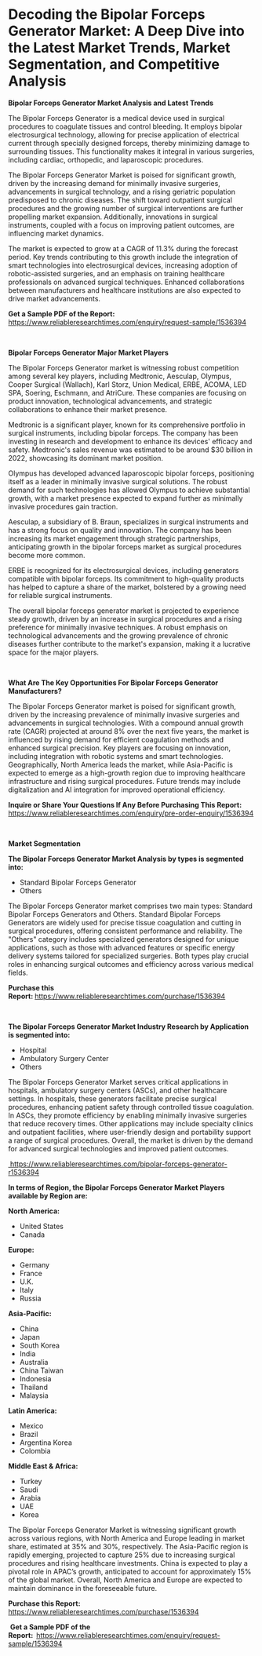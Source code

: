 <p><h1>Decoding the Bipolar Forceps Generator Market: A Deep Dive into the Latest Market Trends, Market Segmentation, and Competitive Analysis</h1></p><p><strong>Bipolar Forceps Generator Market Analysis and Latest Trends</strong></p>
<p><p>The Bipolar Forceps Generator is a medical device used in surgical procedures to coagulate tissues and control bleeding. It employs bipolar electrosurgical technology, allowing for precise application of electrical current through specially designed forceps, thereby minimizing damage to surrounding tissues. This functionality makes it integral in various surgeries, including cardiac, orthopedic, and laparoscopic procedures.</p><p>The Bipolar Forceps Generator Market is poised for significant growth, driven by the increasing demand for minimally invasive surgeries, advancements in surgical technology, and a rising geriatric population predisposed to chronic diseases. The shift toward outpatient surgical procedures and the growing number of surgical interventions are further propelling market expansion. Additionally, innovations in surgical instruments, coupled with a focus on improving patient outcomes, are influencing market dynamics.</p><p>The market is expected to grow at a CAGR of 11.3% during the forecast period. Key trends contributing to this growth include the integration of smart technologies into electrosurgical devices, increasing adoption of robotic-assisted surgeries, and an emphasis on training healthcare professionals on advanced surgical techniques. Enhanced collaborations between manufacturers and healthcare institutions are also expected to drive market advancements.</p></p>
<p><strong>Get a Sample PDF of the Report:&nbsp;</strong> <a href="https://www.reliableresearchtimes.com/enquiry/request-sample/1536394?utm_campaign=2646&utm_medium=2&utm_source=Github&utm_content=ia&utm_term=14042025&utm_id=bipolar-forceps-generator">https://www.reliableresearchtimes.com/enquiry/request-sample/1536394</a></p>
<p>&nbsp;</p>
<p><strong>Bipolar Forceps Generator Major Market Players</strong></p>
<p><p>The Bipolar Forceps Generator market is witnessing robust competition among several key players, including Medtronic, Aesculap, Olympus, Cooper Surgical (Wallach), Karl Storz, Union Medical, ERBE, ACOMA, LED SPA, Soering, Eschmann, and AtriCure. These companies are focusing on product innovation, technological advancements, and strategic collaborations to enhance their market presence.</p><p>Medtronic is a significant player, known for its comprehensive portfolio in surgical instruments, including bipolar forceps. The company has been investing in research and development to enhance its devices' efficacy and safety. Medtronic's sales revenue was estimated to be around $30 billion in 2022, showcasing its dominant market position.</p><p>Olympus has developed advanced laparoscopic bipolar forceps, positioning itself as a leader in minimally invasive surgical solutions. The robust demand for such technologies has allowed Olympus to achieve substantial growth, with a market presence expected to expand further as minimally invasive procedures gain traction.</p><p>Aesculap, a subsidiary of B. Braun, specializes in surgical instruments and has a strong focus on quality and innovation. The company has been increasing its market engagement through strategic partnerships, anticipating growth in the bipolar forceps market as surgical procedures become more common.</p><p>ERBE is recognized for its electrosurgical devices, including generators compatible with bipolar forceps. Its commitment to high-quality products has helped to capture a share of the market, bolstered by a growing need for reliable surgical instruments.</p><p>The overall bipolar forceps generator market is projected to experience steady growth, driven by an increase in surgical procedures and a rising preference for minimally invasive techniques. A robust emphasis on technological advancements and the growing prevalence of chronic diseases further contribute to the market's expansion, making it a lucrative space for the major players.</p></p>
<p>&nbsp;</p>
<p><strong>What Are The Key Opportunities For Bipolar Forceps Generator Manufacturers?</strong></p>
<p><p>The Bipolar Forceps Generator market is poised for significant growth, driven by the increasing prevalence of minimally invasive surgeries and advancements in surgical technologies. With a compound annual growth rate (CAGR) projected at around 8% over the next five years, the market is influenced by rising demand for efficient coagulation methods and enhanced surgical precision. Key players are focusing on innovation, including integration with robotic systems and smart technologies. Geographically, North America leads the market, while Asia-Pacific is expected to emerge as a high-growth region due to improving healthcare infrastructure and rising surgical procedures. Future trends may include digitalization and AI integration for improved operational efficiency.</p></p>
<p><strong>Inquire or Share Your Questions If Any Before Purchasing This Report:</strong> <a href="https://www.reliableresearchtimes.com/enquiry/pre-order-enquiry/1536394?utm_campaign=2646&utm_medium=2&utm_source=Github&utm_content=ia&utm_term=14042025&utm_id=bipolar-forceps-generator">https://www.reliableresearchtimes.com/enquiry/pre-order-enquiry/1536394</a></p>
<p>&nbsp;</p>
<p><strong>Market Segmentation</strong></p>
<p><strong>The Bipolar Forceps Generator Market Analysis by types is segmented into:</strong></p>
<p><ul><li>Standard Bipolar Forceps Generator</li><li>Others</li></ul></p>
<p><p>The Bipolar Forceps Generator market comprises two main types: Standard Bipolar Forceps Generators and Others. Standard Bipolar Forceps Generators are widely used for precise tissue coagulation and cutting in surgical procedures, offering consistent performance and reliability. The "Others" category includes specialized generators designed for unique applications, such as those with advanced features or specific energy delivery systems tailored for specialized surgeries. Both types play crucial roles in enhancing surgical outcomes and efficiency across various medical fields.</p></p>
<p><strong>Purchase this Report:&nbsp;</strong><a href="https://www.reliableresearchtimes.com/purchase/1536394?utm_campaign=2646&utm_medium=2&utm_source=Github&utm_content=ia&utm_term=14042025&utm_id=bipolar-forceps-generator">https://www.reliableresearchtimes.com/purchase/1536394</a></p>
<p>&nbsp;</p>
<p><strong>The Bipolar Forceps Generator Market Industry Research by Application is segmented into:</strong></p>
<p><ul><li>Hospital</li><li>Ambulatory Surgery Center</li><li>Others</li></ul></p>
<p><p>The Bipolar Forceps Generator Market serves critical applications in hospitals, ambulatory surgery centers (ASCs), and other healthcare settings. In hospitals, these generators facilitate precise surgical procedures, enhancing patient safety through controlled tissue coagulation. In ASCs, they promote efficiency by enabling minimally invasive surgeries that reduce recovery times. Other applications may include specialty clinics and outpatient facilities, where user-friendly design and portability support a range of surgical procedures. Overall, the market is driven by the demand for advanced surgical technologies and improved patient outcomes.</p></p>
<p><a href="https://www.reliableresearchtimes.com/bipolar-forceps-generator-r1536394?utm_campaign=2646&utm_medium=2&utm_source=Github&utm_content=ia&utm_term=14042025&utm_id=bipolar-forceps-generator">&nbsp;https://www.reliableresearchtimes.com/bipolar-forceps-generator-r1536394</a></p>
<p><strong>In terms of Region, the Bipolar Forceps Generator Market Players available by Region are:</strong></p>
<p>
    <p> <strong> North America: </strong>
        <ul>
            <li>United States</li>
            <li>Canada</li>
        </ul>
        </p> 
    <p> <strong> Europe: </strong>
        <ul>
            <li>Germany</li>
            <li>France</li>
            <li>U.K.</li>
            <li>Italy</li>
            <li>Russia</li>
        </ul>
        </p> 
    <p> <strong> Asia-Pacific: </strong>
        <ul>
            <li>China</li>
            <li>Japan</li>
            <li>South Korea</li>
            <li>India</li>
            <li>Australia</li>
            <li>China Taiwan</li>
            <li>Indonesia</li>
            <li>Thailand</li>
            <li>Malaysia</li>
        </ul>
        </p> 
    <p> <strong> Latin America: </strong>
        <ul>
            <li>Mexico</li>
            <li>Brazil</li>
            <li>Argentina Korea</li>
            <li>Colombia</li>
        </ul>
        </p> 
    <p> <strong> Middle East & Africa: </strong>
        <ul>
            <li>Turkey</li>
            <li>Saudi</li>
            <li>Arabia</li>
            <li>UAE</li>
            <li>Korea</li>
        </ul>
    </p>
    </p>
<p><p>The Bipolar Forceps Generator Market is witnessing significant growth across various regions, with North America and Europe leading in market share, estimated at 35% and 30%, respectively. The Asia-Pacific region is rapidly emerging, projected to capture 25% due to increasing surgical procedures and rising healthcare investments. China is expected to play a pivotal role in APAC’s growth, anticipated to account for approximately 15% of the global market. Overall, North America and Europe are expected to maintain dominance in the foreseeable future.</p></p>
<p><strong>Purchase this Report: </strong><a href="https://www.reliableresearchtimes.com/purchase/1536394?utm_campaign=2646&utm_medium=2&utm_source=Github&utm_content=ia&utm_term=14042025&utm_id=bipolar-forceps-generator">https://www.reliableresearchtimes.com/purchase/1536394</a></p>
<p>&nbsp;<strong>Get a Sample PDF of the Report:&nbsp;&nbsp;</strong><a href="https://www.reliableresearchtimes.com/enquiry/request-sample/1536394?utm_campaign=2646&utm_medium=2&utm_source=Github&utm_content=ia&utm_term=14042025&utm_id=bipolar-forceps-generator">https://www.reliableresearchtimes.com/enquiry/request-sample/1536394</a></p>
<p><strong></strong></p>
<p><p></p><p></p><p></p></p>
